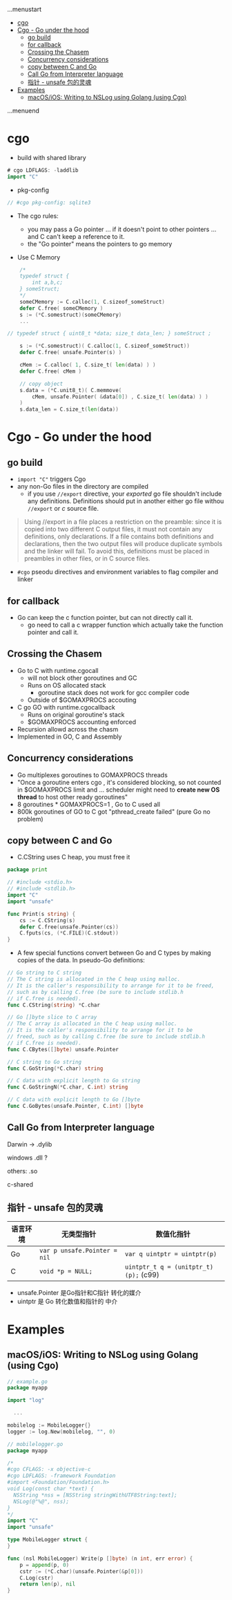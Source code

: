 ...menustart

- [cgo](#63e64fb7f6bfcedd6708e1b75126a6fb)
- [Cgo - Go under the hood](#6f4f121d679c89cf32d0ea88934c99db)
    - [go build](#cec36a9a2bd92e12e683c99d23b3a0fc)
    - [for callback](#83fec9a1c38557a5a493e84ac0a99521)
    - [Crossing the Chasem](#97f750032375877e095f758fc45a1867)
    - [Concurrency considerations](#eabd481c8a039ec36866de41247519f8)
    - [copy between C and Go](#5025b13f57d84277bcce817a407505ee)
    - [Call Go from Interpreter language](#16ad6798ad517309b1d4959fd9f2bfa2)
    - [指针 - unsafe 包的灵魂](#ed562296a9c5bcbe2d40b6a97f745940)
- [Examples](#ff7c0fcd6a31e735a61c001f75426961)
    - [macOS/iOS: Writing to NSLog using Golang (using Cgo)](#6895f5e89997716a5baf9162b803b053)

...menuend


<h2 id="63e64fb7f6bfcedd6708e1b75126a6fb"></h2>


# cgo

- build with shared library

```go
# cgo LDFLAGS: -laddlib
import "C"
```

- pkg-config

```go
// #cgo pkg-config: sqlite3
```


- The cgo rules:
    - you may pass a Go pointer ... if it doesn't point to other pointers ... and C can't keep a reference to it.
    - the "Go pointer" means the pointers to go memory

- Use C Memory

```go
    /*
    typedef struct {
        int a,b,c;
    } someStruct;
    */
    someCMemory := C.calloc(1, C.sizeof_someStruct)
    defer C.free( someCMemory )
    s := (*C.somestruct)(someCMemory)
    ...
```

```go
// typedef struct { uint8_t *data; size_t data_len; } someStruct ;

    s := (*C.somestruct)( C.calloc(1, C.sizeof_someStruct))
    defer C.free( unsafe.Pointer(s) )

    cMem := C.calloc( 1, C.size_t( len(data) ) )
    defer C.free( cMem )

    // copy object
    s.data = (*C.unit8_t)( C.memmove( 
        cMem, unsafe.Pointer( &data[0]) , C.size_t( len(data) ) )
    )
    s.data_len = C.size_t(len(data))

```

<h2 id="6f4f121d679c89cf32d0ea88934c99db"></h2>


# Cgo - Go under the hood

<h2 id="cec36a9a2bd92e12e683c99d23b3a0fc"></h2>


## go build

- `import "C"` triggers Cgo
- any non-Go files in the directory are compiled
    - if you use `//export` directive, your *exported* go file shouldn't include any definitions. Definitions should put in another either go file withou `//export` or *c* source file.

> Using //export in a file places a restriction on the preamble: since it is copied into two different C output files, it must not contain any definitions, only declarations. If a file contains both definitions and declarations, then the two output files will produce duplicate symbols and the linker will fail. To avoid this, definitions must be placed in preambles in other files, or in C source files.

- `#cgo` pseodu directives and environment variables to flag compiler and linker

<h2 id="83fec9a1c38557a5a493e84ac0a99521"></h2>


## for callback

- Go can keep the c function pointer, but can not directly call it.
    - go need to call a c wrapper function which actually take the function pointer and call it.


<h2 id="97f750032375877e095f758fc45a1867"></h2>


## Crossing the Chasem

- Go to C with runtime.cgocall
    - will not block other goroutines and GC
    - Runs on OS allocated stack
        - goroutine stack does not work for gcc compiler code
    - Outside of $GOMAXPROCS accouting
- C go GO with runtime.cgocallback
    - Runs on original goroutine's stack
    - $GOMAXPROCS accounting enforced
- Recursion allowd across the chasm
- Implemented in GO, C and Assembly

<h2 id="eabd481c8a039ec36866de41247519f8"></h2>


## Concurrency considerations

- Go multiplexes goroutines to GOMAXPROCS threads
- "Once a goroutine enters cgo , it's considered blocking, so not counted in $GOMAXPROCS limit and ... scheduler might need to **create new OS thread** to host other ready goroutines"
- 8 goroutines * GOMAXPROCS=1 , Go to C used all 
- 800k goroutines of GO to C got "pthread_create failed" (pure Go no problem)

<h2 id="5025b13f57d84277bcce817a407505ee"></h2>


## copy between C and Go

- C.CString uses C heap, you must free it

```go
package print

// #include <stdio.h>
// #include <stdlib.h>
import "C"
import "unsafe"

func Print(s string) {
    cs := C.CString(s)
    defer C.free(unsafe.Pointer(cs))
    C.fputs(cs, (*C.FILE)(C.stdout))
}
```

- A few special functions convert between Go and C types by making copies of the data. In pseudo-Go definitions:

```go
// Go string to C string
// The C string is allocated in the C heap using malloc.
// It is the caller's responsibility to arrange for it to be freed, 
// such as by calling C.free (be sure to include stdlib.h
// if C.free is needed).
func C.CString(string) *C.char

// Go []byte slice to C array
// The C array is allocated in the C heap using malloc.
// It is the caller's responsibility to arrange for it to be
// freed, such as by calling C.free (be sure to include stdlib.h
// if C.free is needed).
func C.CBytes([]byte) unsafe.Pointer

// C string to Go string
func C.GoString(*C.char) string

// C data with explicit length to Go string
func C.GoStringN(*C.char, C.int) string

// C data with explicit length to Go []byte
func C.GoBytes(unsafe.Pointer, C.int) []byte
```

<h2 id="16ad6798ad517309b1d4959fd9f2bfa2"></h2>


## Call Go from Interpreter language

Darwin -> .dylib

windows .dll ?

others: .so

c-shared


<h2 id="ed562296a9c5bcbe2d40b6a97f745940"></h2>


## 指针 - unsafe 包的灵魂

语言环境 | 无类型指针 | 数值化指针
--- | --- | --- 
Go | `var p unsafe.Pointer = nil` | `var q uintptr = uintptr(p)`
C  | `void *p = NULL;`  | `uintptr_t q = (unitptr_t)(p);` (c99)

- unsafe.Pointer 是Go指针和C指针 转化的媒介
- uintptr 是 Go  转化数值和指针的 中介


<h2 id="ff7c0fcd6a31e735a61c001f75426961"></h2>


# Examples

<h2 id="6895f5e89997716a5baf9162b803b053"></h2>


## macOS/iOS: Writing to NSLog using Golang (using Cgo)

```go
// example.go
package myapp

import "log"

  ...

mobilelog := MobileLogger{}
logger := log.New(mobilelog, "", 0)
```

```go
// mobilelogger.go
package myapp

/*
#cgo CFLAGS: -x objective-c
#cgo LDFLAGS: -framework Foundation
#import <Foundation/Foundation.h>
void Log(const char *text) {
  NSString *nss = [NSString stringWithUTF8String:text];
  NSLog(@"%@", nss);
}
*/
import "C"
import "unsafe"

type MobileLogger struct {
}

func (nsl MobileLogger) Write(p []byte) (n int, err error) {
	p = append(p, 0)
	cstr := (*C.char)(unsafe.Pointer(&p[0]))
	C.Log(cstr)
	return len(p), nil
}
```











